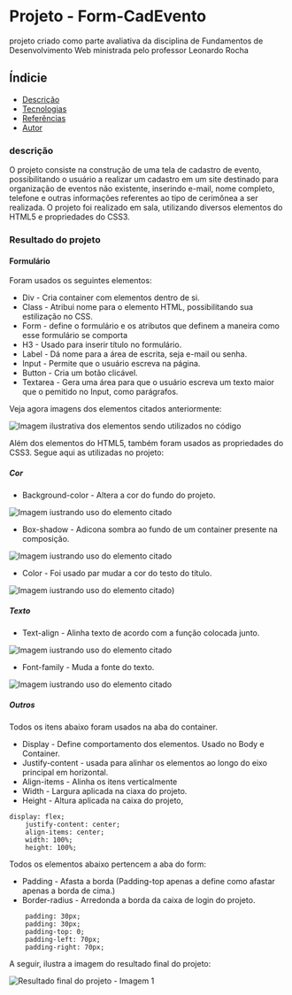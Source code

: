 # Projeto - Form-CadEvento

projeto criado como parte avaliativa da disciplina de Fundamentos de Desenvolvimento Web ministrada pelo professor Leonardo Rocha


## Índicie

* [Descrição](#descrição)
* [Tecnologias](#tecnologias)
* [Referências](#referências)
* [Autor](#autora)

### descrição

O projeto consiste na construção de uma tela de cadastro de evento, possibilitando o usuário a realizar um cadastro em um site destinado para organização de eventos não existente, inserindo e-mail, nome completo, telefone e outras informações referentes ao tipo de cerimônea a ser realizada. O projeto foi realizado em sala, utilizando diversos elementos do HTML5 e propriedades do CSS3.


### Resultado do projeto

#### Formulário

Foram usados os seguintes elementos:

* Div - Cria container com elementos dentro de si.
* Class - Atribui nome para o elemento HTML, possibilitando sua estilização no CSS.
* Form - define o formulário e os atributos que definem a maneira como esse formulário se comporta
* H3 - Usado para inserir título no formulário.
* Label - Dá nome para a área de escrita, seja e-mail ou senha.
* Input -  Permite que o usuário escreva na página.
* Button -  Cria um botão clicável.
* Textarea - Gera uma área para que o usuário escreva um texto maior que o pemitido no Input, como parágrafos.

Veja agora imagens dos elementos citados anteriormente:

![Imagem ilustrativa dos elementos sendo utilizados no código]()


Além dos elementos do HTML5, também foram usados as propriedades do CSS3. Segue aqui as utilizadas no projeto:

##### Cor

* Background-color - Altera a cor do fundo do projeto.

![Imagem iustrando uso do elemento citado]()

* Box-shadow - Adicona sombra ao fundo de um container presente na composição.

![Imagem iustrando uso do elemento citado]()

* Color - Foi usado par mudar a cor do testo do título.

![Imagem iustrando uso do elemento citado]())

##### Texto

* Text-align - Alinha texto de acordo com a função colocada junto.

![Imagem iustrando uso do elemento citado]()

* Font-family - Muda a fonte do texto.

![Imagem iustrando uso do elemento citado]()


##### Outros

Todos os itens abaixo foram usados na aba do container.

* Display - Define comportamento dos elementos. Usado no Body e Container.
* Justify-content - usada para alinhar os elementos ao longo do eixo principal em horizontal.
* Align-items - Alinha os itens verticalmente
* Width - Largura aplicada na ciaxa do projeto.
* Height - Altura aplicada na caixa do projeto,

```
display: flex;
    justify-content: center;
    align-items: center;
    width: 100%;
    height: 100%;
```

Todos os elementos abaixo pertencem a aba do form:


* Padding - Afasta a borda (Padding-top apenas a define como afastar apenas a borda de cima.)
* Border-radius - Arredonda a borda da caixa de login do projeto.

```
    padding: 30px;
    padding: 30px;
    padding-top: 0;
    padding-left: 70px;
    padding-right: 70px;
```

A seguir, ilustra a imagem do resultado final do projeto:

![Resultado final do projeto - Imagem 1](img/infp.PNG)


